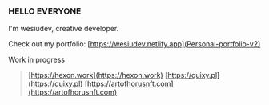 ### HELLO EVERYONE 

I'm wesiudev, creative developer.

Check out my portfolio: [https://wesiudev.netlify.app](Personal-portfolio-v2)

Work in progress

> [https://hexon.work](https://hexon.work)
> [https://quixy.pl](https://quixy.pl)
> [https://artofhorusnft.com](https://artofhorusnft.com)
